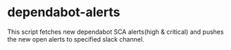 # dependabot-alerts
This script fetches new dependabot SCA alerts(high &amp; critical) and pushes the new open alerts to specified slack channel.
